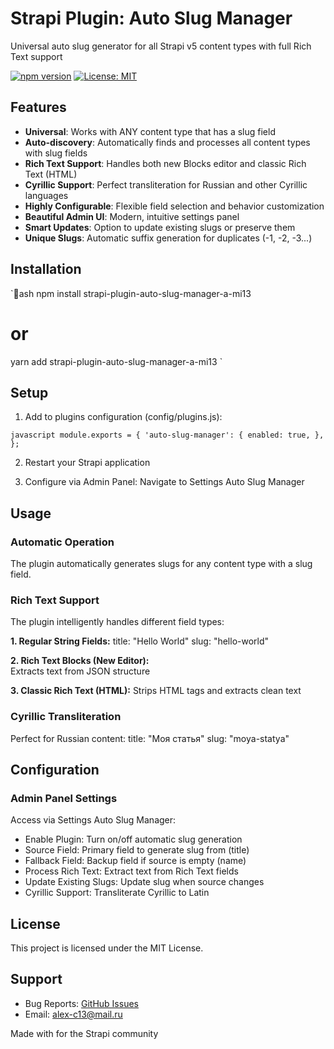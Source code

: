 # Strapi Plugin: Auto Slug Manager

Universal auto slug generator for all Strapi v5 content types with full Rich Text support

[![npm version](https://badge.fury.io/js/strapi-plugin-auto-slug-manager-a-mi13.svg)](https://www.npmjs.com/package/strapi-plugin-auto-slug-manager-a-mi13)
[![License: MIT](https://img.shields.io/badge/License-MIT-yellow.svg)](https://opensource.org/licenses/MIT)

## Features

- **Universal**: Works with ANY content type that has a slug field
- **Auto-discovery**: Automatically finds and processes all content types with slug fields  
- **Rich Text Support**: Handles both new Blocks editor and classic Rich Text (HTML)
- **Cyrillic Support**: Perfect transliteration for Russian and other Cyrillic languages
- **Highly Configurable**: Flexible field selection and behavior customization
- **Beautiful Admin UI**: Modern, intuitive settings panel
- **Smart Updates**: Option to update existing slugs or preserve them
- **Unique Slugs**: Automatic suffix generation for duplicates (-1, -2, -3...)

## Installation

`ash
npm install strapi-plugin-auto-slug-manager-a-mi13
# or  
yarn add strapi-plugin-auto-slug-manager-a-mi13
`

## Setup

1. Add to plugins configuration (config/plugins.js):

`javascript
module.exports = {
  'auto-slug-manager': {
    enabled: true,
  },
};
`

2. Restart your Strapi application

3. Configure via Admin Panel: Navigate to Settings  Auto Slug Manager

## Usage

### Automatic Operation

The plugin automatically generates slugs for any content type with a slug field.

### Rich Text Support

The plugin intelligently handles different field types:

**1. Regular String Fields:**
title: "Hello World"  slug: "hello-world"

**2. Rich Text Blocks (New Editor):**  
Extracts text from JSON structure

**3. Classic Rich Text (HTML):**
Strips HTML tags and extracts clean text

### Cyrillic Transliteration

Perfect for Russian content:
title: "Моя статья"  slug: "moya-statya"

## Configuration

### Admin Panel Settings

Access via Settings  Auto Slug Manager:

- Enable Plugin: Turn on/off automatic slug generation
- Source Field: Primary field to generate slug from (title)
- Fallback Field: Backup field if source is empty (name)  
- Process Rich Text: Extract text from Rich Text fields
- Update Existing Slugs: Update slug when source changes
- Cyrillic Support: Transliterate Cyrillic to Latin

## License

This project is licensed under the MIT License.

## Support

- Bug Reports: [GitHub Issues](https://github.com/A-mi13/strapi-plugin-auto-slug-manager/issues)
- Email: alex-c13@mail.ru

Made with  for the Strapi community